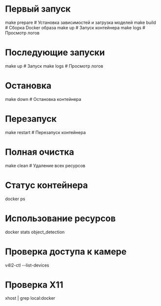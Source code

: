 # Первый запуск

make prepare # Установка зависимостей и загрузка моделей
make build # Сборка Docker образа
make up # Запуск контейнера
make logs # Просмотр логов

# Последующие запуски

make up # Запуск
make logs # Просмотр логов

# Остановка

make down # Остановка контейнера

# Перезапуск

make restart # Перезапуск контейнера

# Полная очистка

make clean # Удаление всех ресурсов

# Статус контейнера

docker ps

# Использование ресурсов

docker stats object_detection

# Проверка доступа к камере

v4l2-ctl --list-devices

# Проверка X11

xhost | grep local:docker
